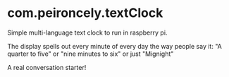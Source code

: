 # com.peironcely.textClock

Simple multi-language text clock to run in raspberry pi.

The display spells out every minute of every day the way people say it: "A quarter to five" or "nine minutes to six" or just "Mignight"

A real conversation starter!